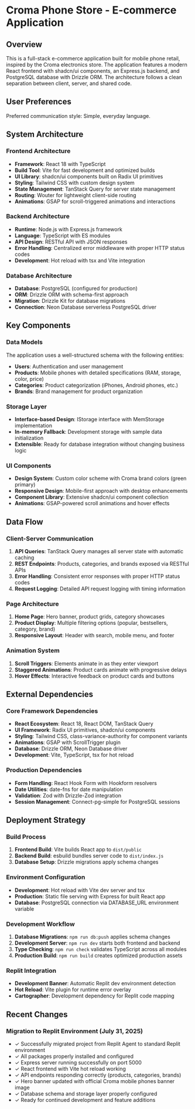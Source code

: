 # Croma Phone Store - E-commerce Application

## Overview

This is a full-stack e-commerce application built for mobile phone retail, inspired by the Croma electronics store. The application features a modern React frontend with shadcn/ui components, an Express.js backend, and PostgreSQL database with Drizzle ORM. The architecture follows a clean separation between client, server, and shared code.

## User Preferences

Preferred communication style: Simple, everyday language.

## System Architecture

### Frontend Architecture
- **Framework**: React 18 with TypeScript
- **Build Tool**: Vite for fast development and optimized builds
- **UI Library**: shadcn/ui components built on Radix UI primitives
- **Styling**: Tailwind CSS with custom design system
- **State Management**: TanStack Query for server state management
- **Routing**: Wouter for lightweight client-side routing
- **Animations**: GSAP for scroll-triggered animations and interactions

### Backend Architecture
- **Runtime**: Node.js with Express.js framework
- **Language**: TypeScript with ES modules
- **API Design**: RESTful API with JSON responses
- **Error Handling**: Centralized error middleware with proper HTTP status codes
- **Development**: Hot reload with tsx and Vite integration

### Database Architecture
- **Database**: PostgreSQL (configured for production)
- **ORM**: Drizzle ORM with schema-first approach
- **Migration**: Drizzle Kit for database migrations
- **Connection**: Neon Database serverless PostgreSQL driver

## Key Components

### Data Models
The application uses a well-structured schema with the following entities:
- **Users**: Authentication and user management
- **Products**: Mobile phones with detailed specifications (RAM, storage, color, price)
- **Categories**: Product categorization (iPhones, Android phones, etc.)
- **Brands**: Brand management for product organization

### Storage Layer
- **Interface-based Design**: IStorage interface with MemStorage implementation
- **In-memory Fallback**: Development storage with sample data initialization
- **Extensible**: Ready for database integration without changing business logic

### UI Components
- **Design System**: Custom color scheme with Croma brand colors (green primary)
- **Responsive Design**: Mobile-first approach with desktop enhancements
- **Component Library**: Extensive shadcn/ui component collection
- **Animations**: GSAP-powered scroll animations and hover effects

## Data Flow

### Client-Server Communication
1. **API Queries**: TanStack Query manages all server state with automatic caching
2. **REST Endpoints**: Products, categories, and brands exposed via RESTful APIs
3. **Error Handling**: Consistent error responses with proper HTTP status codes
4. **Request Logging**: Detailed API request logging with timing information

### Page Architecture
1. **Home Page**: Hero banner, product grids, category showcases
2. **Product Display**: Multiple filtering options (popular, bestsellers, category, brand)
3. **Responsive Layout**: Header with search, mobile menu, and footer

### Animation System
1. **Scroll Triggers**: Elements animate in as they enter viewport
2. **Staggered Animations**: Product cards animate with progressive delays
3. **Hover Effects**: Interactive feedback on product cards and buttons

## External Dependencies

### Core Framework Dependencies
- **React Ecosystem**: React 18, React DOM, TanStack Query
- **UI Framework**: Radix UI primitives, shadcn/ui components
- **Styling**: Tailwind CSS, class-variance-authority for component variants
- **Animations**: GSAP with ScrollTrigger plugin
- **Database**: Drizzle ORM, Neon Database driver
- **Development**: Vite, TypeScript, tsx for hot reload

### Production Dependencies
- **Form Handling**: React Hook Form with Hookform resolvers
- **Date Utilities**: date-fns for date manipulation
- **Validation**: Zod with Drizzle-Zod integration
- **Session Management**: Connect-pg-simple for PostgreSQL sessions

## Deployment Strategy

### Build Process
1. **Frontend Build**: Vite builds React app to `dist/public`
2. **Backend Build**: esbuild bundles server code to `dist/index.js`
3. **Database Setup**: Drizzle migrations apply schema changes

### Environment Configuration
- **Development**: Hot reload with Vite dev server and tsx
- **Production**: Static file serving with Express for built React app
- **Database**: PostgreSQL connection via DATABASE_URL environment variable

### Development Workflow
1. **Database Migrations**: `npm run db:push` applies schema changes
2. **Development Server**: `npm run dev` starts both frontend and backend
3. **Type Checking**: `npm run check` validates TypeScript across all modules
4. **Production Build**: `npm run build` creates optimized production assets

### Replit Integration
- **Development Banner**: Automatic Replit dev environment detection
- **Hot Reload**: Vite plugin for runtime error overlay
- **Cartographer**: Development dependency for Replit code mapping

## Recent Changes

### Migration to Replit Environment (July 31, 2025)
- ✓ Successfully migrated project from Replit Agent to standard Replit environment
- ✓ All packages properly installed and configured
- ✓ Express server running successfully on port 5000
- ✓ React frontend with Vite hot reload working
- ✓ API endpoints responding correctly (products, categories, brands)
- ✓ Hero banner updated with official Croma mobile phones banner image
- ✓ Database schema and storage layer properly configured
- ✓ Ready for continued development and feature additions